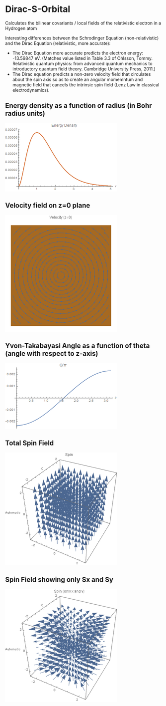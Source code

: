 # Dirac-S-Orbital
Calculates the bilinear covariants / local fields of the relativistic electron in a Hydrogen atom

Interesting differences between the Schrodinger Equation (non-relativistic) and the Dirac Equation (relativistic, more accurate):
+ The Dirac Equation more accurate predicts the electron energy: -13.59847 eV. (Matches value listed in Table 3.3 of Ohlsson, Tommy. Relativistic quantum physics: from advanced quantum mechanics to introductory quantum field theory. Cambridge University Press, 2011.)
+ The Dirac equation predicts a non-zero velocity field that circulates about the spin axis so as to create an angular momemntum and magnetic field that cancels the intrinsic spin field (Lenz Law in classical electrodynamics).


## Energy density as a function of radius (in Bohr radius units)

![Energy Density Radial Plot](https://github.com/ron2015schmitt/Dirac-S-Orbital/blob/master/energy%20density.png)

## Velocity field on z=0 plane

![Velocity Field at z=0](https://github.com/ron2015schmitt/Dirac-S-Orbital/blob/master/velocity.png)

## Yvon-Takabayasi Angle as a function of theta (angle with respect to z-axis)

![Yvon-Takabayasi Angle](https://github.com/ron2015schmitt/Dirac-S-Orbital/blob/master/Yvon-Takabayasi%20Angle.png)

## Total Spin Field

![Total Spin Field](https://github.com/ron2015schmitt/Dirac-S-Orbital/blob/master/spin.png)

## Spin Field showing only Sx and Sy

![Spin Field: x anxd y component only](https://github.com/ron2015schmitt/Dirac-S-Orbital/blob/master/spin%20x%20and%20y%20direction%20only.png)



